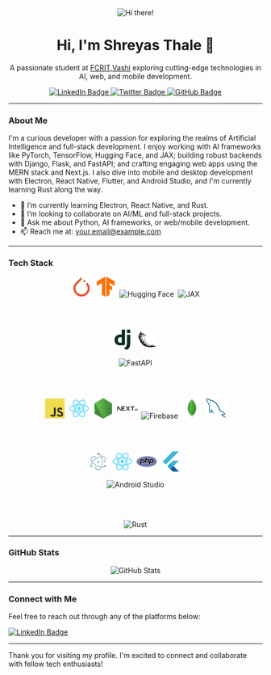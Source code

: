<div align="center">
  <img src="https://media.giphy.com/media/M9gbBd9nbDrOTu1Mqx/giphy.gif" width="100" alt="Hi there!" />
  <h1>Hi, I'm Shreyas Thale 👋</h1>
  <p>
    A passionate student at <a href = "https://fcrit.ac.in/">FCRIT,Vashi</a>  exploring cutting-edge technologies in AI, web, and mobile development.
  </p>
</div>

<div align="center">
  <a href="https://www.linkedin.com/in/yourprofile/">
    <img src="https://img.shields.io/badge/LinkedIn-blue?style=for-the-badge&logo=linkedin&logoColor=white" alt="LinkedIn Badge" />
  </a>
  <a href="https://twitter.com/yourhandle">
    <img src="https://img.shields.io/badge/Twitter-blue?style=for-the-badge&logo=twitter&logoColor=white" alt="Twitter Badge" />
  </a>
  <a href="https://github.com/your-github-username">
    <img src="https://img.shields.io/badge/GitHub-black?style=for-the-badge&logo=github&logoColor=white" alt="GitHub Badge" />
  </a>
</div>

---

### About Me

I'm a curious developer with a passion for exploring the realms of Artificial Intelligence and full-stack development. I enjoy working with AI frameworks like PyTorch, TensorFlow, Hugging Face, and JAX; building robust backends with Django, Flask, and FastAPI; and crafting engaging web apps using the MERN stack and Next.js. I also dive into mobile and desktop development with Electron, React Native, Flutter, and Android Studio, and I'm currently learning Rust along the way.

- 🌱 I’m currently learning Electron, React Native, and Rust.
- 👯 I’m looking to collaborate on AI/ML and full-stack projects.
- 💬 Ask me about Python, AI frameworks, or web/mobile development.
- 📫 Reach me at: [your.email@example.com](mailto:shreyasthale54@gmail.com)

---

### Tech Stack

<div align="center">
  <!-- AI & ML -->
  <img src="https://raw.githubusercontent.com/devicons/devicon/master/icons/pytorch/pytorch-original.svg" title="PyTorch" alt="PyTorch" width="40" height="40" />&nbsp;
  <img src="https://raw.githubusercontent.com/devicons/devicon/master/icons/tensorflow/tensorflow-original.svg" title="TensorFlow" alt="TensorFlow" width="40" height="40" />&nbsp;
  <!-- Updated Hugging Face icon -->
  <img src="https://cdn.worldvectorlogo.com/logos/hugging-face-1.svg" title="Hugging Face" alt="Hugging Face" width="40" height="40" />&nbsp;
  <!-- Updated JAX icon -->
  <img src="https://www.google.com/url?sa=i&url=https%3A%2F%2Fgithub.com%2Fjax-ml%2Fjax&psig=AOvVaw22fqvFw0hoVVIJr7ASuvZp&ust=1740392111930000&source=images&cd=vfe&opi=89978449&ved=0CBMQjRxqFwoTCKDWmf7H2YsDFQAAAAAdAAAAABAE" title="JAX" alt="JAX" width="40" height="40" />

  <br><br>
  <!-- Backend -->
  
  <img src="https://github.com/devicons/devicon/blob/master/icons/django/django-plain.svg" title="Django" alt="Django" width="40" height="40" />&nbsp;
  <img src="https://raw.githubusercontent.com/devicons/devicon/master/icons/flask/flask-original.svg" title="Flask" alt="Flask" width="40" height="40" />&nbsp;
  <!-- Updated FastAPI icon (PNG format) -->
  <img src="https://fastapi.tiangolo.com/img/logo-margin/logo-teal.png" title="FastAPI" alt="FastAPI" width="40" height="40" />

  <br><br>
  <!-- Full-Stack & Web -->
  <img src="https://raw.githubusercontent.com/devicons/devicon/master/icons/javascript/javascript-original.svg" title="JavaScript" alt="JavaScript" width="40" height="40" />&nbsp;
  <img src="https://raw.githubusercontent.com/devicons/devicon/master/icons/react/react-original.svg" title="React" alt="React" width="40" height="40" />&nbsp;
  <img src="https://raw.githubusercontent.com/devicons/devicon/master/icons/nodejs/nodejs-original.svg" title="Node.js" alt="Node.js" width="40" height="40" />&nbsp;
  <img src="https://raw.githubusercontent.com/devicons/devicon/master/icons/nextjs/nextjs-original-wordmark.svg" title="Next.js" alt="Next.js" width="40" height="40" />&nbsp;
  <img src="https://www.vectorlogo.zone/logos/firebase/firebase-icon.svg" title="Firebase" alt="Firebase" width="40" height="40" />&nbsp;
  <img src="https://raw.githubusercontent.com/devicons/devicon/master/icons/mongodb/mongodb-original.svg" title="MongoDB" alt="MongoDB" width="40" height="40" />&nbsp;
  <img src="https://raw.githubusercontent.com/devicons/devicon/master/icons/mysql/mysql-original.svg" title="MySQL" alt="MySQL" width="40" height="40" />

  <br><br>
  <!-- Mobile & Desktop -->
  <img src="https://raw.githubusercontent.com/devicons/devicon/master/icons/electron/electron-original.svg" title="Electron" alt="Electron" width="40" height="40" />&nbsp;
  <img src="https://raw.githubusercontent.com/devicons/devicon/master/icons/react/react-original.svg" title="React Native" alt="React Native" width="40" height="40" />&nbsp;
  <img src="https://raw.githubusercontent.com/devicons/devicon/master/icons/php/php-original.svg" title="PHP" alt="PHP" width="40" height="40" />&nbsp;
  <img src="https://raw.githubusercontent.com/devicons/devicon/master/icons/flutter/flutter-original.svg" title="Flutter" alt="Flutter" width="40" height="40" />&nbsp;
  <!-- Updated Android Studio icon -->
  <img src="https://developer.android.com/studio/images/studio-icon.svg" title="Android Studio" alt="Android Studio" width="40" height="40" />

  <br><br>
  <!-- Other -->
  <!-- Updated Rust icon -->
  <img src="https://www.vectorlogo.zone/logos/rust-lang/rust-lang-icon.svg" title="Rust" alt="Rust" width="40" height="40" />
</div>

---

### GitHub Stats

<div align="center">
  <img src="https://github-readme-stats.vercel.app/api?ShreyasT123&show_icons=true&theme=radical" alt="GitHub Stats" />
</div>

---

### Connect with Me

Feel free to reach out through any of the platforms below:

[![LinkedIn Badge](https://img.shields.io/badge/LinkedIn-blue?style=for-the-badge&logo=linkedin&logoColor=white)](https://www.linkedin.com/in/shreyas-thale-9a55982b2/)  


---

Thank you for visiting my profile. I'm excited to connect and collaborate with fellow tech enthusiasts!
